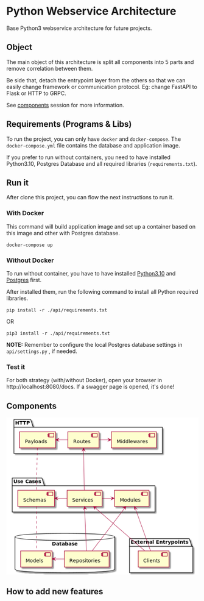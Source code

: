 # Python Webservice Architecture

Base Python3 webservice architecture for future projects.

## Object

The main object of this architecture is split all components into 5 parts and remove
correlation between them.

Be side that, detach the entrypoint layer from the others so that we can easily change
framework or communication protocol. Eg: change FastAPI to Flask or HTTP to GRPC.

See [components](#components) session for more information.

## Requirements (Programs & Libs)

To run the project, you can only have `docker` and `docker-compose`.
The `docker-compose.yml` file contains the database and application image.

If you prefer to run without containers, you need to have installed Python3.10, Postgres
Database and all required libraries (`requirements.txt`).

## Run it

After clone this project, you can flow the next instructions to run it.

### With Docker

This command will build application image and set up a container based on this image and
other with Postgres database.

```shell
docker-compose up
```

### Without Docker

To run without container, you have to have
installed [Python3.10](https://www.python.org/)
and [Postgres](https://www.postgresql.org/download/) first.

After installed them, run the following command to install all Python required libraries.

```shell
pip install -r ./api/requirements.txt
```

OR

```shell
pip3 install -r ./api/requirements.txt
```

**NOTE:** Remember to configure the local Postgres database settings in `api/settings.py`
, if needed.

### Test it

For both strategy (with/without Docker), open your browser in http://localhost:8080/docs.
If a swagger page is opened, it's done!

## Components

![architecture diagram](images/architecture/diagram.png)

## How to add new features
